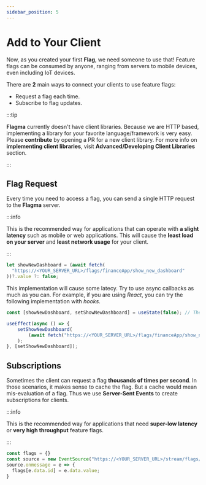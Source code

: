 ```yaml
---
sidebar_position: 5
---
```


# Add to Your Client

Now, as you created your first **Flag**, we need someone to use that! Feature flags can be consumed by anyone, ranging from servers to mobile devices, even including IoT devices.

There are **2** main ways to connect your clients to use feature flags:

- Request a flag each time.
- Subscribe to flag updates.

:::tip

**Flagma** currently doesn't have client libraries. Because we are HTTP based, implementing a library for your favorite language/framework is very easy. Please **contribute** by opening a PR for a new client library. For more info on **implementing client libraries**, visit **Advanced/Developing Client Libraries** section.

:::

## Flag Request

Every time you need to access a flag, you can send a single HTTP request to the **Flagma** server.

:::info

This is the recommended way for applications that can operate with **a slight latency** such as mobile or web applications. This will cause the **least load on your server** and **least network usage** for your client.

:::

```typescript
let showNewDashboard = (await fetch(
  "https://<YOUR_SERVER_URL>/flags/financeApp/show_new_dashboard"
))?.value ?: false;
```

This implementation will cause some latecy. Try to use async callbacks as much as you can. For example, if you are using _React_, you can try the following implementation with _hooks_.

```typescript
const [showNewDashboard, setShowNewDashboard] = useState(false); // The default value for flag.

useEffect(async () => {
    setShowNewDashboard(
        (await fetch("https://<YOUR_SERVER_URL>/flags/financeApp/show_new_dashboard"))?.value ?: false
    );
}, [setShowNewDashboard]);
```

## Subscriptions

Sometimes the client can request a flag **thousands of times per second**. In those scenarios, it makes sense to cache the flag. But a cache would mean mis-evaluation of a flag. Thus we use **Server-Sent Events** to create subscriptions for clients.

:::info

This is the recommended way for applications that need **super-low latency** or **very high throughput** feature flags.

:::

```typescript
const flags = {}
const source = new EventSource("https://<YOUR_SERVER_URL>/stream/flags/financeApp)
source.onmessage = e => {
  flags[e.data.id] = e.data.value;
}
```

